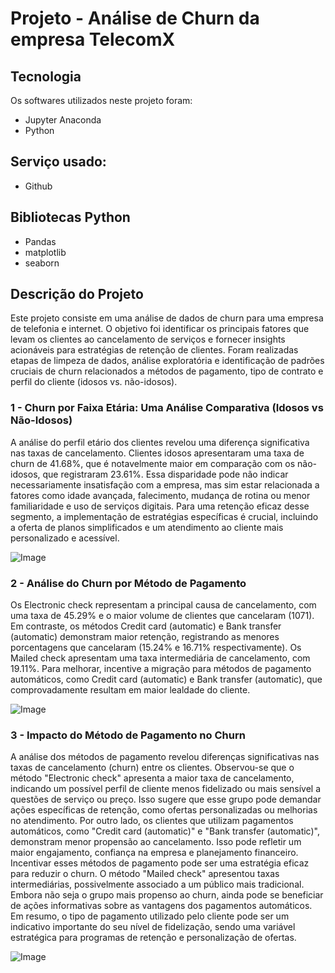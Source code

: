 # Projeto - Análise de Churn da empresa TelecomX

## Tecnologia

Os softwares utilizados neste projeto foram:

* Jupyter Anaconda
* Python


## Serviço usado:

* Github


## Bibliotecas Python

* Pandas
* matplotlib
* seaborn

## Descrição do Projeto </h1>
Este projeto consiste em uma análise de dados de churn para uma empresa de telefonia e internet. O objetivo foi identificar os principais fatores que levam os clientes ao cancelamento de serviços e fornecer insights acionáveis para estratégias de retenção de clientes. Foram realizadas etapas de limpeza de dados, análise exploratória e identificação de padrões cruciais de churn relacionados a métodos de pagamento, tipo de contrato e perfil do cliente (idosos vs. não-idosos).


### 1 - Churn por Faixa Etária: Uma Análise Comparativa (Idosos vs Não-Idosos)
A análise do perfil etário dos clientes revelou uma diferença significativa nas taxas de cancelamento. Clientes idosos apresentaram uma taxa de churn de 41.68%, que é notavelmente maior em comparação com os não-idosos, que registraram 23.61%.
Essa disparidade pode não indicar necessariamente insatisfação com a empresa, mas sim estar relacionada a fatores como idade avançada, falecimento, mudança de rotina ou menor familiaridade e uso de serviços digitais. Para uma retenção eficaz desse segmento, a implementação de estratégias específicas é crucial, incluindo a oferta de planos simplificados e um atendimento ao cliente mais personalizado e acessível.

![Image](https://github.com/user-attachments/assets/4068c5d2-0acd-45a9-bc71-19efd006b846)


### 2 - Análise do Churn por Método de Pagamento
Os Electronic check representam a principal causa de cancelamento, com uma taxa de 45.29% e o maior volume de clientes que cancelaram (1071). Em contraste, os métodos Credit card (automatic) e Bank transfer (automatic) demonstram maior retenção, registrando as menores porcentagens que cancelaram (15.24% e 16.71% respectivamente). Os Mailed check apresentam uma taxa intermediária de cancelamento, com 19.11%.
Para melhorar, incentive a migração para métodos de pagamento automáticos, como Credit card (automatic) e Bank transfer (automatic), que comprovadamente resultam em maior lealdade do cliente.

![Image](https://github.com/user-attachments/assets/53f75ce0-5064-45c7-b021-9c7be84abcb3)


### 3 - Impacto do Método de Pagamento no Churn
A análise dos métodos de pagamento revelou diferenças significativas nas taxas de cancelamento (churn) entre os clientes. Observou-se que o método "Electronic check" apresenta a maior taxa de cancelamento, indicando um possível perfil de cliente menos fidelizado ou mais sensível a questões de serviço ou preço. Isso sugere que esse grupo pode demandar ações específicas de retenção, como ofertas personalizadas ou melhorias no atendimento.
Por outro lado, os clientes que utilizam pagamentos automáticos, como "Credit card (automatic)" e "Bank transfer (automatic)", demonstram menor propensão ao cancelamento. Isso pode refletir um maior engajamento, confiança na empresa e planejamento financeiro. Incentivar esses métodos de pagamento pode ser uma estratégia eficaz para reduzir o churn.
O método "Mailed check" apresentou taxas intermediárias, possivelmente associado a um público mais tradicional. Embora não seja o grupo mais propenso ao churn, ainda pode se beneficiar de ações informativas sobre as vantagens dos pagamentos automáticos.
Em resumo, o tipo de pagamento utilizado pelo cliente pode ser um indicativo importante do seu nível de fidelização, sendo uma variável estratégica para programas de retenção e personalização de ofertas.

![Image](https://github.com/user-attachments/assets/9a7fdd1b-b153-4129-a242-51b24e6329c8)
